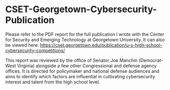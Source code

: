 # CSET-Georgetown-Cybersecurity-Publication

Please refer to the PDF report for the full publication I wrote with the Center for Security and Emerging Technology at Georgetown University. It can also be viewed here: https://cset.georgetown.edu/publication/u-s-high-school-cybersecurity-competitions/

This report was reviewed by the office of Senator Joe Manchin (Democrat-West Virginia) alongside a few other Congressional and defense agency offices. It is directed for policymaker and national defense audiences and aims to identify which factors are influential in cultivating cybersecurity interest and talent from the high school level.
